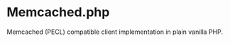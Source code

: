 Memcached.php
=============

Memcached (PECL) compatible client implementation in plain vanilla PHP.
